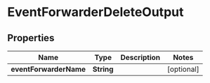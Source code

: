 

# EventForwarderDeleteOutput


## Properties

| Name | Type | Description | Notes |
|------------ | ------------- | ------------- | -------------|
|**eventForwarderName** | **String** |  |  [optional] |



